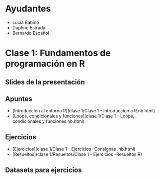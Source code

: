 # Ayudantes

- Lucía Babino
- Daphne Estrada
- Bernardo Español

# Clase 1: Fundamentos de programación en R

## Slides de la presentación

## Apuntes

- [Introducción al entorno R](clase 1/Clase 1 - Introduccion a R.nb.html)
- [Loops, condicionales y funciones](clase 1/Clase 1 - Loops, condicionales y funciones.nb.html)
  
## Ejercicios

- [Ejercicios](clase 1/Clase 1 - Ejercicios -Consignas .nb.html)
- [Resueltos](clase 1/Resueltos/Clase 1 - Ejercicios -Resueltos.R)

## Datasets para ejercicios


